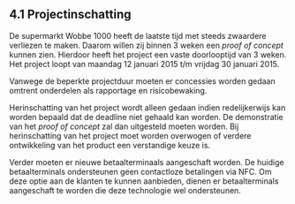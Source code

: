 ## 4.1 Projectinschatting

De supermarkt Wobbe 1000 heeft de laatste tijd met steeds zwaardere verliezen te maken. Daarom willen zij binnen 3 weken een _proof of concept_ kunnen zien. Hierdoor heeft het project een vaste doorlooptijd van 3 weken. Het project loopt van maandag 12 januari 2015 t/m vrijdag 30 januari 2015.

Vanwege de beperkte projectduur moeten er concessies worden gedaan omtrent onderdelen als rapportage en risicobewaking.

Herinschatting van het project wordt alleen gedaan indien redelijkerwijs kan worden bepaald dat de deadline niet gehaald kan worden. De demonstratie van het _proof of concept_ zal dan uitgesteld moeten worden. Bij herinschatting van het project moet worden overwogen of verdere ontwikkeling van het product een verstandige keuze is.

Verder moeten er nieuwe betaalterminaals aangeschaft worden. De huidige betaalterminals ondersteunen geen contactloze betalingen via NFC. Om deze optie aan de klanten te kunnen aanbieden, dienen er betaalterminals aangeschaft te worden die deze technologie wel ondersteunen.
